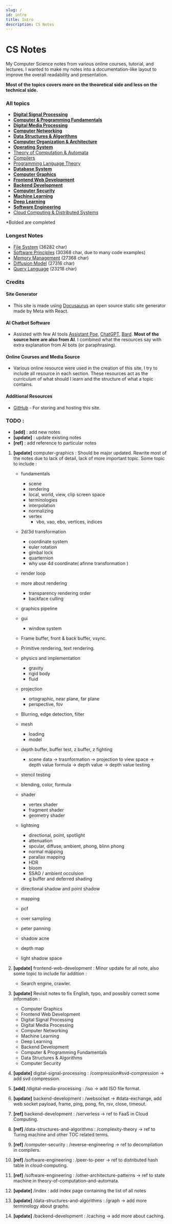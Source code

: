 ```yaml
---
slug: /
id: intro
title: Intro
description: CS Notes
---
```


# CS Notes

My Computer Science notes from various online courses, tutorial, and lectures. I wanted to make my notes into a documentation-like layout to improve the overall readability and presentation.

**Most of the topics covers more on the theoretical side and less on the technical side.**

### All topics

- **[Digital Signal Processing](digital-signal-processing)**
- **[Computer & Programming Fundamentals](computer-and-programming-fundamentals)**
- **[Digital Media Processing](digital-media-processing)**
- **[Computer Networking](computer-networking)**
- **[Data Structures & Algorithms](data-structures-and-algorithms)**
- **[Computer Organization & Architecture](computer-organization-and-architecture)**
- **[Operating System](operating-system)**
- [Theory of Computation & Automata](theory-of-computation-and-automata)
- [Compilers](compilers)
- [Programming Language Theory](programming-language-theory)
- **[Database System](database-system)**
- **[Computer Graphics](computer-graphics)**
- **[Frontend Web Development](frontend-web-development)**
- **[Backend Development](backend-development)**
- **[Computer Security](computer-security)**
- **[Machine Learning](machine-learning)**
- **[Deep Learning](deep-learning)**
- **[Software Engineering](software-engineering)**
- [Cloud Computing & Distributed Systems](cloud-computing-and-distributed-systems)

\*Bolded are completed

### Longest Notes

- [File System](operating-system/file-system) (36282 char)
- [Software Principles](software-engineering/software-principles) (30368 char, due to many code examples)
- [Memory Management](operating-system/memory-management) (27368 char)
- [Diffusion Model](deep-learning/diffusion-model) (27316 char)
- [Query Language](database-system/query-language) (23218 char)

### Credits

#### Site Generator

- This site is made using [Docusaurus](https://docusaurus.io/) an open source static site generator made by Meta with React.

#### AI Chatbot Software

- Assisted with few AI tools [Assistant Poe](https://poe.com), [ChatGPT](https://chat.openai.com/), [Bard](https://bard.google.com/). **Most of the source here are also from AI**. I combined what the resources say with extra explanation from AI bots (or paraphrasing).

#### Online Courses and Media Source

- Various online resource were used in the creation of this site, I try to include all resource in each section. These resources act as the curriculum of what should I learn and the structure of what a topic contains.

#### Additional Resources

- [GitHub](https://github.com/) - For storing and hosting this site.

### TODO :

- **[add]** : add new notes
- **[update]** : update existing notes
- **[ref]** : add reference to particular notes

1. **[update]** computer-graphics : Should be major updated. Rewrite most of the notes due to lack of detail, lack of more important topic. Some topic to include :

   - fundamentals
     - scene
     - rendering
     - local, world, view, clip screen space
     - terminologies
     - interpolation
     - normalizing
     - vertex
       - vbo, vao, ebo, vertices, indices
   - 2d/3d transformation
     - coordinate system
     - euler rotation
     - gimbal lock
     - quarternion
     - why use 4d coordinate( afinne transformation )
   - render loop
   - more about rendering
     - transparency rendering order
     - backface culling
   - graphics pipeline
   - gui
     - window system
   - Frame buffer, front & back buffer, vsync.
   - Primitive rendering, text rendering.
   - physics and implementation
     - gravity
     - rigid body
     - fluid
   - projection

     - ortographic, near plane, far plane
     - perspective, fov

   - Blurring, edge detection, filter
   - mesh
     - loading
     - model
   - depth buffer, buffer test, z buffer, z fighting
     - scene data -> trasnformation -> projection to view space -> depth value formula -> depth value -> depth value testing
   - stencil testing
   - blending, color, formula
   - shader
     - vertex shader
     - fragment shader
     - geometry shader
   - lightning
     - directional, point, spotlight
     - attenuation
     - spcular, diffuse, ambient, phong, blinn phong
     - normal mapping
     - parallax mapping
     - HDR
     - bloom
     - SSAO / ambient occulsion
     - g buffer and deferred shading
   - directional shadow and point shadow
   - mapping
   - pcf
   - over sampling
   - peter panning
   - shadow acne
   - depth map
   - light shadow space

2. **[update]** frontend-web-development : Minor update for all note, also some topic to include for addition :

   - Search engine, crawler.

3. **[update]** Revisit notes to fix English, typo, and possibly correct some information :

   - Computer Graphics
   - Frontend Web Development
   - Digital Signal Processing
   - Digital Media Processing
   - Computer Networking
   - Machine Learning
   - Deep Learning
   - Backend Development
   - Computer & Programming Fundamentals
   - Data Structures & Algorithms
   - Computer Security

4. **[update]** digital-signal-processing : /compression#svd-compression -> add svd compression.
5. **[add]** /digital-media-processing : /iso -> add ISO file format.
6. **[update]** backend-development : /websocket -> #data-exchange, add web socket payload, frame, ping, pong, fin, rsv, close, timeout.
7. **[ref]** backend-development : /serverless -> ref to FaaS in Cloud Computing.
8. **[ref]** /data-structures-and-algorithms : /complexity-theory -> ref to Turing machine and other TOC related terms.
9. **[ref]** /computer-security : /reverse-engineering -> ref to decompilation in compilers.
10. **[ref]** /software-engineering : /peer-to-peer -> ref to distributed hash table in cloud-computing.
11. **[ref]** /software-engineering : /other-architecture-patterns -> ref to state machine in theory-of-computation-and-automata.
12. **[update]** /index : add index page containing the list of all notes
13. **[update]** /data-structures-and-algorithms : /graph -> add more terminology about graphs.
14. **[update]** /backend-development : /caching -> add more about caching.

